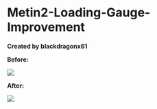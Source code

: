 # Metin2-Loading-Gauge-Improvement
**Created by blackdragonx61**

**Before:**

![](https://media.giphy.com/media/PlVICR3P5kqX8A7RFJ/giphy.gif)

**After:**

![](https://media.giphy.com/media/JsUuQ15CHt56jVYXgB/giphy.gif)
